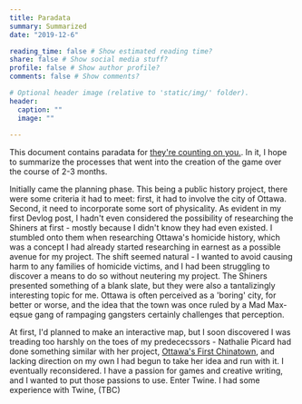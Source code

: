 ```yaml
---
title: Paradata
summary: Summarized
date: "2019-12-6"

reading_time: false # Show estimated reading time?
share: false # Show social media stuff?
profile: false # Show author profile?
comments: false # Show comments?

# Optional header image (relative to 'static/img/' folder).
header:
  caption: ""
  image: ""
 
---  
```


This document contains paradata for [they're counting on you.](https://nickmcneilly.github.io/shinersgame/). In it, I hope to summarize the processes that went into the creation of the game over the course of 2-3 months.

Initially came the planning phase. This being a public history project, there were some criteria it had to meet: first, it had to involve the city of Ottawa. Second, it need to incorporate some sort of physicality. As evident in my first Devlog post, I hadn't even considered the possibility of researching the Shiners at first - mostly because I didn't know they had even existed. I stumbled onto them when researching Ottawa's homicide history, which was a concept I had already started researching in earnest as a possible avenue for my project. The shift seemed natural - I wanted to avoid causing harm to any families of homicide victims, and I had been struggling to discover a means to do so without neutering my project. The Shiners presented something of a blank slate, but they were also a tantalizingly interesting topic for me. Ottawa is often perceived as a 'boring' city, for better or worse, and the idea that the town was once ruled by a Mad Max-eqsue gang of rampaging gangsters certainly challenges that perception.

At first, I'd planned to make an interactive map, but I soon discovered I was treading too harshly on the toes of my predececssors - Nathalie Picard had done something similar with her project, [Ottawa's First Chinatown](https://nathpicard.github.io/Old-Chinatown-Ottawa/), and lacking direction on my own I had begun to take her idea and run with it. I eventually reconsidered. I have a passion for games and creative writing, and I wanted to put those passions to use. Enter Twine. I had some experience with Twine, (TBC)
